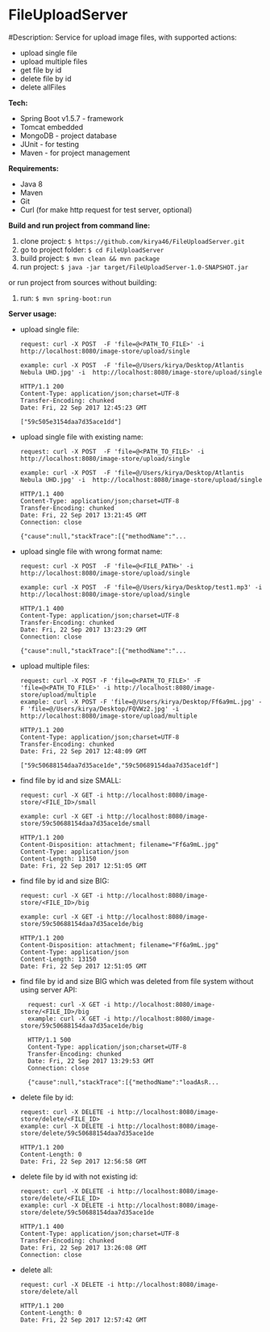 # FileUploadServer


#Description:
Service for upload image files, with supported actions:
- upload single file
- upload multiple files
- get file by id
- delete file by id
- delete allFiles
 

**Tech:**
- Spring Boot v1.5.7 - framework
- Tomcat embedded
- MongoDB - project database
- JUnit - for testing
- Maven - for project management 

**Requirements:**
- Java 8
- Maven
- Git
- Curl (for make http request for test server, optional)

**Build and run project from command line:**

1. clone project: `$ https://github.com/kirya46/FileUploadServer.git`
2. go to project folder: `$ cd FileUploadServer`
3. build project: `$ mvn clean && mvn package`
4. run project: `$ java -jar target/FileUploadServer-1.0-SNAPSHOT.jar`

or run project from sources without building:

1. run:  `$ mvn spring-boot:run`


**Server usage:**

- upload single file: 
      
      request: curl -X POST  -F 'file=@<PATH_TO_FILE>' -i  http://localhost:8080/image-store/upload/single
      
      example: curl -X POST  -F 'file=@/Users/kirya/Desktop/Atlantis Nebula UHD.jpg' -i  http://localhost:8080/image-store/upload/single
      
      HTTP/1.1 200 
      Content-Type: application/json;charset=UTF-8
      Transfer-Encoding: chunked
      Date: Fri, 22 Sep 2017 12:45:23 GMT
      
      ["59c505e3154daa7d35ace1dd"]
      
- upload single file with existing name:

      request: curl -X POST  -F 'file=@<PATH_TO_FILE>' -i  http://localhost:8080/image-store/upload/single
      
      example: curl -X POST  -F 'file=@/Users/kirya/Desktop/Atlantis Nebula UHD.jpg' -i  http://localhost:8080/image-store/upload/single
      
      HTTP/1.1 400 
      Content-Type: application/json;charset=UTF-8
      Transfer-Encoding: chunked
      Date: Fri, 22 Sep 2017 13:21:45 GMT
      Connection: close
      
      {"cause":null,"stackTrace":[{"methodName":"...     
        
- upload single file with wrong format name:

      request: curl -X POST  -F 'file=@<FILE_PATH>' -i  http://localhost:8080/image-store/upload/single
      
      example: curl -X POST  -F 'file=@/Users/kirya/Desktop/test1.mp3' -i  http://localhost:8080/image-store/upload/single 
      
      HTTP/1.1 400 
      Content-Type: application/json;charset=UTF-8
      Transfer-Encoding: chunked
      Date: Fri, 22 Sep 2017 13:23:29 GMT
      Connection: close
      
      {"cause":null,"stackTrace":[{"methodName":"...    
      
              
- upload multiple files:

      request: curl -X POST -F 'file=@<PATH_TO_FILE>' -F 'file=@<PATH_TO_FILE>' -i http://localhost:8080/image-store/upload/multiple
      example: curl -X POST -F 'file=@/Users/kirya/Desktop/Ff6a9mL.jpg' -F 'file=@/Users/kirya/Desktop/FQVWz2.jpg' -i http://localhost:8080/image-store/upload/multiple
      
      HTTP/1.1 200 
      Content-Type: application/json;charset=UTF-8
      Transfer-Encoding: chunked
      Date: Fri, 22 Sep 2017 12:48:09 GMT
      
      ["59c50688154daa7d35ace1de","59c50689154daa7d35ace1df"]
                      
- find file by id and size SMALL: 

      request: curl -X GET -i http://localhost:8080/image-store/<FILE_ID>/small
      
      example: curl -X GET -i http://localhost:8080/image-store/59c50688154daa7d35ace1de/small
        
      HTTP/1.1 200 
      Content-Disposition: attachment; filename="Ff6a9mL.jpg"
      Content-Type: application/json
      Content-Length: 13150
      Date: Fri, 22 Sep 2017 12:51:05 GMT
      
- find file by id and size BIG: 

      request: curl -X GET -i http://localhost:8080/image-store/<FILE_ID>/big
      
      example: curl -X GET -i http://localhost:8080/image-store/59c50688154daa7d35ace1de/big
        
      HTTP/1.1 200 
      Content-Disposition: attachment; filename="Ff6a9mL.jpg"
      Content-Type: application/json
      Content-Length: 13150
      Date: Fri, 22 Sep 2017 12:51:05 GMT

- find file by id and size BIG which was deleted from file system without using server API: 
      
        request: curl -X GET -i http://localhost:8080/image-store/<FILE_ID>/big
        example: curl -X GET -i http://localhost:8080/image-store/59c50688154daa7d35ace1de/big
           
        HTTP/1.1 500 
        Content-Type: application/json;charset=UTF-8
        Transfer-Encoding: chunked
        Date: Fri, 22 Sep 2017 13:29:53 GMT
        Connection: close
        
        {"cause":null,"stackTrace":[{"methodName":"loadAsR...  
      
- delete file by id:

      request: curl -X DELETE -i http://localhost:8080/image-store/delete/<FILE_ID>
      example: curl -X DELETE -i http://localhost:8080/image-store/delete/59c50688154daa7d35ace1de
       
      HTTP/1.1 200 
      Content-Length: 0
      Date: Fri, 22 Sep 2017 12:56:58 GMT
      
- delete file by id with not existing id:

      request: curl -X DELETE -i http://localhost:8080/image-store/delete/<FILE_ID>
      example: curl -X DELETE -i http://localhost:8080/image-store/delete/59c50688154daa7d35ace1de
       
      HTTP/1.1 400 
      Content-Type: application/json;charset=UTF-8
      Transfer-Encoding: chunked
      Date: Fri, 22 Sep 2017 13:26:08 GMT
      Connection: close
      
- delete all:

      request: curl -X DELETE -i http://localhost:8080/image-store/delete/all
      
      HTTP/1.1 200 
      Content-Length: 0
      Date: Fri, 22 Sep 2017 12:57:42 GMT


                


    
    
